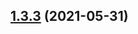 ## [1.3.3](https://github.com/kwajiehao/semantic-release-test/compare/v1.3.2...v1.3.3) (2021-05-31)
